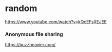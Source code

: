 # random

https://www.youtube.com/watch?v=kQcEFsXEJEE


### Anonymous file sharing
https://buzzheavier.com/
